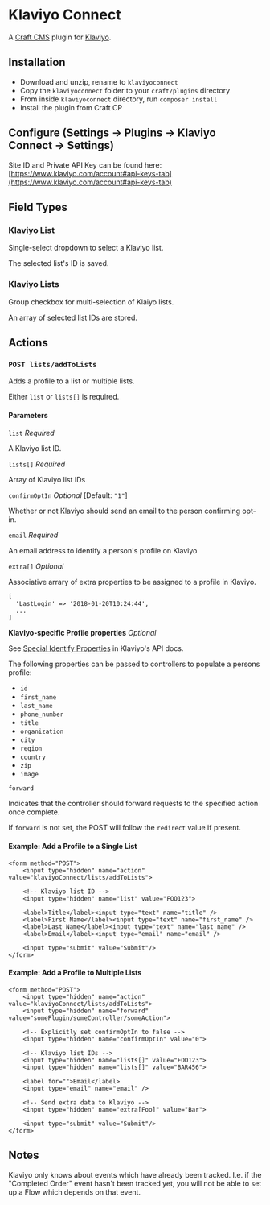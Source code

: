 # Klaviyo Connect

A [Craft CMS](https://craftcms.com/) plugin for [Klaviyo](https://www.klaviyo.com).

## Installation

- Download and unzip, rename to `klaviyoconnect`
- Copy the `klaviyoconnect` folder to your `craft/plugins` directory
- From inside `klaviyoconnect` directory, run `composer install`
- Install the plugin from Craft CP

## Configure (Settings -> Plugins -> Klaviyo Connect -> Settings)

Site ID and Private API Key can be found here: [https://www.klaviyo.com/account#api-keys-tab](https://www.klaviyo.com/account#api-keys-tab)

## Field Types

### Klaviyo List

Single-select dropdown to select a Klaviyo list.

The selected list's ID is saved.

### Klaviyo Lists

Group checkbox for multi-selection of Klaiyo lists.

An array of selected list IDs are stored.

## Actions

### `POST lists/addToLists`

Adds a profile to a list or multiple lists.

Either `list` or `lists[]` is required.

#### Parameters

`list` _Required_

A Klaviyo list ID.

`lists[]` _Required_

Array of Klaviyo list IDs

`confirmOptIn` _Optional_ [Default: `"1"`]

Whether or not Klaviyo should send an email to the person confirming opt-in.

`email` _Required_

An email address to identify a person's profile on Klaviyo

`extra[]` _Optional_

Associative arrary of extra properties to be assigned to a profile in Klaviyo.

```
[
  'LastLogin' => '2018-01-20T10:24:44',
  ...
]
```

**Klaviyo-specific Profile properties** _Optional_

See [Special Identify Properties](https://www.klaviyo.com/docs/http-api) in Klaviyo's API docs.

The following properties can be passed to controllers to populate a persons profile:

- `id`
- `first_name`
- `last_name`
- `phone_number`
- `title`
- `organization`
- `city`
- `region`
- `country`
- `zip`
- `image`

`forward`

Indicates that the controller should forward requests to the specified action once complete.

If `forward` is not set, the POST will follow the `redirect` value if present.

#### Example: Add a Profile to a Single List

```
<form method="POST">
    <input type="hidden" name="action" value="klaviyoConnect/lists/addToLists">

    <!-- Klaviyo list ID -->
    <input type="hidden" name="list" value="FOO123">

    <label>Title</label><input type="text" name="title" />
    <label>First Name</label><input type="text" name="first_name" />
    <label>Last Name</label><input type="text" name="last_name" />
    <label>Email</label><input type="email" name="email" />

    <input type="submit" value="Submit"/>
</form>
```

#### Example: Add a Profile to Multiple Lists

```
<form method="POST">
    <input type="hidden" name="action" value="klaviyoConnect/lists/addToLists">
    <input type="hidden" name="forward" value="somePlugin/someController/someAction">

    <!-- Explicitly set confirmOptIn to false -->
    <input type="hidden" name="confirmOptIn" value="0">

    <!-- Klaviyo list IDs -->
    <input type="hidden" name="lists[]" value="FOO123">
    <input type="hidden" name="lists[]" value="BAR456">

    <label for="">Email</label>
    <input type="email" name="email" />

    <!-- Send extra data to Klaviyo -->
    <input type="hidden" name="extra[Foo]" value="Bar">

    <input type="submit" value="Submit"/>
</form>
```

## Notes

Klaviyo only knows about events which have already been tracked. I.e. if the "Completed Order" event hasn't been tracked yet, you will not be able to set up a Flow which depends on that event.
